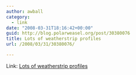 ```yaml
---
author: awball
category:
  - link
date: "2008-03-31T18:16:42+00:00"
guid: http://blog.polarweasel.org/post/30380076
title: Lots of weatherstrip profiles
url: /2008/03/31/30380076/

---
```

Link: [Lots of weatherstrip profiles](http://www.perfectfit.com/15976/WeatherstripTrims.html)
